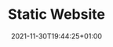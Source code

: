 ---
draft: true
title: "Static Website"
date: 2021-11-30T19:44:25+01:00
tags: ["dev", "architecture"]
---
